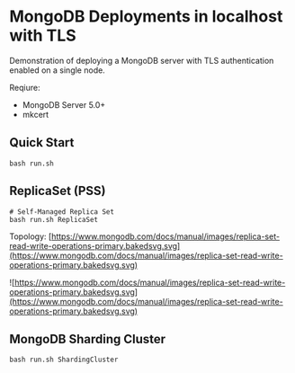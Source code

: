# MongoDB Deployments in localhost with TLS

Demonstration of deploying a MongoDB server with TLS authentication enabled on a single node.

Reqiure:
- MongoDB Server 5.0+
- mkcert

## Quick Start

```shell
bash run.sh
```

## ReplicaSet (PSS)

```shell
# Self-Managed Replica Set
bash run.sh ReplicaSet
```

Topology: [https://www.mongodb.com/docs/manual/images/replica-set-read-write-operations-primary.bakedsvg.svg](https://www.mongodb.com/docs/manual/images/replica-set-read-write-operations-primary.bakedsvg.svg)

![https://www.mongodb.com/docs/manual/images/replica-set-read-write-operations-primary.bakedsvg.svg](https://www.mongodb.com/docs/manual/images/replica-set-read-write-operations-primary.bakedsvg.svg)

## MongoDB Sharding Cluster

```shell
bash run.sh ShardingCluster
```

